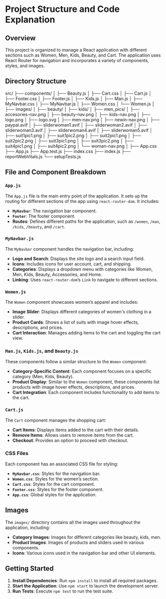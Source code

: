 # Project Structure and Code Explanation

## Overview

This project is organized to manage a React application with different sections such as Women, Men, Kids, Beauty, and Cart. The application uses React Router for navigation and incorporates a variety of components, styles, and images.

## Directory Structure

src/
├── components/
│ ├── Beauty.js
│ ├── Cart.css
│ ├── Cart.js
│ ├── Footer.css
│ ├── Footer.js
│ ├── Kids.js
│ ├── Man.js
│ ├── MyNavbar.css
│ ├── MyNavbar.js
│ ├── Women.css
│ └── Women.js
│
├── images/
│ ├── beauty/
│ ├── kids/
│ ├── men_pics/
│ ├── accesories-nav.png
│ ├── beauty-nav.png
│ ├── kids-nav.png
│ ├── logo.png
│ ├── logo.svg
│ ├── men-nav.png
│ ├── newin-nav.png
│ ├── paypal.avif
│ ├── sliderwoman1.avif
│ ├── sliderwoman2.avif
│ ├── sliderwoman3.avif
│ ├── sliderwoman4.avif
│ ├── sliderwoman5.avif
│ ├── suit1pic1.png
│ ├── suit1pic2.png
│ ├── suit2pic1.png
│ ├── suit2pic2.png
│ ├── suit3pic1.png
│ ├── suit3pic2.png
│ ├── suit4pic1.png
│ ├── suit4pic2.png
│ └── woman-nav.png
│
├── App.css
├── App.js
├── App.test.js
├── index.css
├── index.js
├── reportWebVitals.js
└── setupTests.js


## File and Component Breakdown

### `App.js`

The `App.js` file is the main entry point of the application. It sets up the routing for different sections of the app using `react-router-dom`. It includes:

- **`MyNavbar`**: The navigation bar component.
- **`Footer`**: The footer component.
- **Routes**: Defines different paths for the application, such as `/women`, `/man`, `/kids`, `/beauty`, and `/cart`.

### `MyNavbar.js`

The `MyNavbar` component handles the navigation bar, including:

- **Logo and Search**: Displays the site logo and a search input field.
- **Icons**: Includes icons for user account, cart, and shipping.
- **Categories**: Displays a dropdown menu with categories like Women, Men, Kids, Beauty, Accessories, and Home.
- **Linking**: Uses `react-router-dom`’s `Link` to navigate to different sections.

### `Women.js`

The `Women` component showcases women’s apparel and includes:

- **Image Slider**: Displays different categories of women's clothing in a slider.
- **Product Cards**: Shows a list of suits with image hover effects, descriptions, and prices.
- **Cart Interaction**: Manages adding items to the cart and toggling the cart view.

### `Man.js`, `Kids.js`, and `Beauty.js`

These components follow a similar structure to the `Women` component:

- **Category-Specific Content**: Each component focuses on a specific category (Men, Kids, Beauty).
- **Product Display**: Similar to the `Women` component, these components list products with image hover effects, descriptions, and prices.
- **Cart Integration**: Each component includes functionality to add items to the cart.

### `Cart.js`

The `Cart` component manages the shopping cart:

- **Cart Items**: Displays items added to the cart with their details.
- **Remove Items**: Allows users to remove items from the cart.
- **Checkout**: Provides an option to proceed with checkout.

### CSS Files

Each component has an associated CSS file for styling:

- **`MyNavbar.css`**: Styles for the navigation bar.
- **`Women.css`**: Styles for the women’s section.
- **`Cart.css`**: Styles for the cart component.
- **`Footer.css`**: Styles for the footer component.
- **`App.css`**: Global styles for the application.

## Images

The `images/` directory contains all the images used throughout the application, including:

- **Category Images**: Images for different categories like beauty, kids, men.
- **Product Images**: Images of products and sliders used in various components.
- **Icons**: Various icons used in the navigation bar and other UI elements.

## Getting Started

1. **Install Dependencies**: Run `npm install` to install all required packages.
2. **Start the Application**: Use `npm start` to launch the development server.
3. **Run Tests**: Execute `npm test` to run the test suite.

